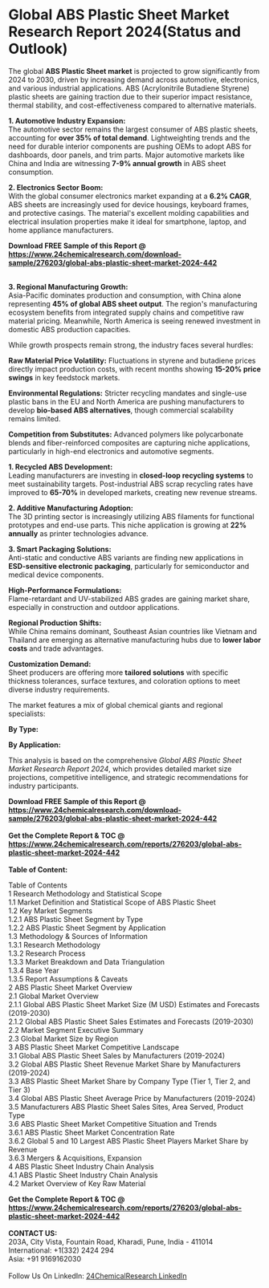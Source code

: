 <h1>Global ABS Plastic Sheet Market Research Report 2024(Status and Outlook)</h1><p>The global <strong>ABS Plastic Sheet market</strong> is projected to grow significantly from 2024 to 2030, driven by increasing demand across automotive, electronics, and various industrial applications. ABS (Acrylonitrile Butadiene Styrene) plastic sheets are gaining traction due to their superior impact resistance, thermal stability, and cost-effectiveness compared to alternative materials.</p><p><strong>1. Automotive Industry Expansion:</strong><br>
The automotive sector remains the largest consumer of ABS plastic sheets, accounting for <strong>over 35% of total demand</strong>. Lightweighting trends and the need for durable interior components are pushing OEMs to adopt ABS for dashboards, door panels, and trim parts. Major automotive markets like China and India are witnessing <strong>7-9% annual growth</strong> in ABS sheet consumption.</p><p><strong>2. Electronics Sector Boom:</strong><br>
With the global consumer electronics market expanding at a <strong>6.2% CAGR</strong>, ABS sheets are increasingly used for device housings, keyboard frames, and protective casings. The material's excellent molding capabilities and electrical insulation properties make it ideal for smartphone, laptop, and home appliance manufacturers.</p><div><b>Download FREE Sample of this Report @ 
            <a href="https://www.24chemicalresearch.com/download-sample/276203/global-abs-plastic-sheet-market-2024-442">
            https://www.24chemicalresearch.com/download-sample/276203/global-abs-plastic-sheet-market-2024-442</a></b></div><br><p><strong>3. Regional Manufacturing Growth:</strong><br>
Asia-Pacific dominates production and consumption, with China alone representing <strong>45% of global ABS sheet output</strong>. The region's manufacturing ecosystem benefits from integrated supply chains and competitive raw material pricing. Meanwhile, North America is seeing renewed investment in domestic ABS production capacities.</p><p>While growth prospects remain strong, the industry faces several hurdles:</p><p><strong>Raw Material Price Volatility:</strong> Fluctuations in styrene and butadiene prices directly impact production costs, with recent months showing <strong>15-20% price swings</strong> in key feedstock markets.</p><p><strong>Environmental Regulations:</strong> Stricter recycling mandates and single-use plastic bans in the EU and North America are pushing manufacturers to develop <strong>bio-based ABS alternatives</strong>, though commercial scalability remains limited.</p><p><strong>Competition from Substitutes:</strong> Advanced polymers like polycarbonate blends and fiber-reinforced composites are capturing niche applications, particularly in high-end electronics and automotive segments.</p><p><strong>1. Recycled ABS Development:</strong><br>
Leading manufacturers are investing in <strong>closed-loop recycling systems</strong> to meet sustainability targets. Post-industrial ABS scrap recycling rates have improved to <strong>65-70%</strong> in developed markets, creating new revenue streams.</p><p><strong>2. Additive Manufacturing Adoption:</strong><br>
The 3D printing sector is increasingly utilizing ABS filaments for functional prototypes and end-use parts. This niche application is growing at <strong>22% annually</strong> as printer technologies advance.</p><p><strong>3. Smart Packaging Solutions:</strong><br>
Anti-static and conductive ABS variants are finding new applications in <strong>ESD-sensitive electronic packaging</strong>, particularly for semiconductor and medical device components.</p><p><strong>High-Performance Formulations:</strong><br>
    Flame-retardant and UV-stabilized ABS grades are gaining market share, especially in construction and outdoor applications.</p><p><strong>Regional Production Shifts:</strong><br>
    While China remains dominant, Southeast Asian countries like Vietnam and Thailand are emerging as alternative manufacturing hubs due to <strong>lower labor costs</strong> and trade advantages.</p><p><strong>Customization Demand:</strong><br>
    Sheet producers are offering more <strong>tailored solutions</strong> with specific thickness tolerances, surface textures, and coloration options to meet diverse industry requirements.</p><p>The market features a mix of global chemical giants and regional specialists:</p><p>
</p><p><strong>By Type:</strong></p><p><strong>By Application:</strong></p><p>This analysis is based on the comprehensive <em>Global ABS Plastic Sheet Market Research Report 2024</em>, which provides detailed market size projections, competitive intelligence, and strategic recommendations for industry participants.</p><div><b>Download FREE Sample of this Report @ 
            <a href="https://www.24chemicalresearch.com/download-sample/276203/global-abs-plastic-sheet-market-2024-442">
            https://www.24chemicalresearch.com/download-sample/276203/global-abs-plastic-sheet-market-2024-442</a></b></div><br><div><b>Get the Complete Report & TOC @ 
            <a href="https://www.24chemicalresearch.com/reports/276203/global-abs-plastic-sheet-market-2024-442">
            https://www.24chemicalresearch.com/reports/276203/global-abs-plastic-sheet-market-2024-442</a></b></div><br>
            <b>Table of Content:</b><p>Table of Contents<br />
1 Research Methodology and Statistical Scope<br />
1.1 Market Definition and Statistical Scope of ABS Plastic Sheet<br />
1.2 Key Market Segments<br />
1.2.1 ABS Plastic Sheet Segment by Type<br />
1.2.2 ABS Plastic Sheet Segment by Application<br />
1.3 Methodology & Sources of Information<br />
1.3.1 Research Methodology<br />
1.3.2 Research Process<br />
1.3.3 Market Breakdown and Data Triangulation<br />
1.3.4 Base Year<br />
1.3.5 Report Assumptions & Caveats<br />
2 ABS Plastic Sheet Market Overview<br />
2.1 Global Market Overview<br />
2.1.1 Global ABS Plastic Sheet Market Size (M USD) Estimates and Forecasts (2019-2030)<br />
2.1.2 Global ABS Plastic Sheet Sales Estimates and Forecasts (2019-2030)<br />
2.2 Market Segment Executive Summary<br />
2.3 Global Market Size by Region<br />
3 ABS Plastic Sheet Market Competitive Landscape<br />
3.1 Global ABS Plastic Sheet Sales by Manufacturers (2019-2024)<br />
3.2 Global ABS Plastic Sheet Revenue Market Share by Manufacturers (2019-2024)<br />
3.3 ABS Plastic Sheet Market Share by Company Type (Tier 1, Tier 2, and Tier 3)<br />
3.4 Global ABS Plastic Sheet Average Price by Manufacturers (2019-2024)<br />
3.5 Manufacturers ABS Plastic Sheet Sales Sites, Area Served, Product Type<br />
3.6 ABS Plastic Sheet Market Competitive Situation and Trends<br />
3.6.1 ABS Plastic Sheet Market Concentration Rate<br />
3.6.2 Global 5 and 10 Largest ABS Plastic Sheet Players Market Share by Revenue<br />
3.6.3 Mergers & Acquisitions, Expansion<br />
4 ABS Plastic Sheet Industry Chain Analysis<br />
4.1 ABS Plastic Sheet Industry Chain Analysis<br />
4.2 Market Overview of Key Raw Material</p><div><b>Get the Complete Report & TOC @ 
            <a href="https://www.24chemicalresearch.com/reports/276203/global-abs-plastic-sheet-market-2024-442">
            https://www.24chemicalresearch.com/reports/276203/global-abs-plastic-sheet-market-2024-442</a></b></div><br><b>CONTACT US:</b><br>
            203A, City Vista, Fountain Road, Kharadi, Pune, India - 411014<br>
            International: +1(332) 2424 294<br>
            Asia: +91 9169162030 <br><br>
            Follow Us On LinkedIn: <a href="https://www.linkedin.com/company/24chemicalresearch/">24ChemicalResearch LinkedIn</a>